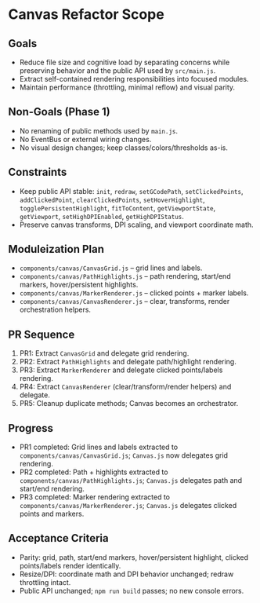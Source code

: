 # Canvas Refactor Scope

## Goals
- Reduce file size and cognitive load by separating concerns while preserving behavior and the public API used by `src/main.js`.
- Extract self-contained rendering responsibilities into focused modules.
- Maintain performance (throttling, minimal reflow) and visual parity.

## Non-Goals (Phase 1)
- No renaming of public methods used by `main.js`.
- No EventBus or external wiring changes.
- No visual design changes; keep classes/colors/thresholds as-is.

## Constraints
- Keep public API stable: `init`, `redraw`, `setGCodePath`, `setClickedPoints`, `addClickedPoint`, `clearClickedPoints`, `setHoverHighlight`, `togglePersistentHighlight`, `fitToContent`, `getViewportState`, `getViewport`, `setHighDPIEnabled`, `getHighDPIStatus`.
- Preserve canvas transforms, DPI scaling, and viewport coordinate math.

## Moduleization Plan
- `components/canvas/CanvasGrid.js` – grid lines and labels.
- `components/canvas/PathHighlights.js` – path rendering, start/end markers, hover/persistent highlights.
- `components/canvas/MarkerRenderer.js` – clicked points + marker labels.
- `components/canvas/CanvasRenderer.js` – clear, transforms, render orchestration helpers.

## PR Sequence
1. PR1: Extract `CanvasGrid` and delegate grid rendering.
2. PR2: Extract `PathHighlights` and delegate path/highlight rendering.
3. PR3: Extract `MarkerRenderer` and delegate clicked points/labels rendering.
4. PR4: Extract `CanvasRenderer` (clear/transform/render helpers) and delegate.
5. PR5: Cleanup duplicate methods; Canvas becomes an orchestrator.

## Progress
- PR1 completed: Grid lines and labels extracted to `components/canvas/CanvasGrid.js`; `Canvas.js` now delegates grid rendering.
- PR2 completed: Path + highlights extracted to `components/canvas/PathHighlights.js`; `Canvas.js` delegates path and start/end rendering.
- PR3 completed: Marker rendering extracted to `components/canvas/MarkerRenderer.js`; `Canvas.js` delegates clicked points and markers.

## Acceptance Criteria
- Parity: grid, path, start/end markers, hover/persistent highlight, clicked points/labels render identically.
- Resize/DPI: coordinate math and DPI behavior unchanged; redraw throttling intact.
- Public API unchanged; `npm run build` passes; no new console errors.
